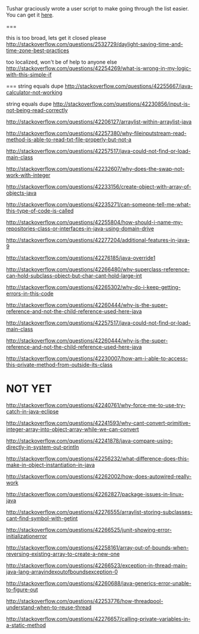 Tushar graciously wrote a user script to make going through the list easier. You can get it [here](https://github.com/tusharjadhav219/Userscript-for-delete-candidates).

===

this is too broad, lets get it closed please http://stackoverflow.com/questions/2532729/daylight-saving-time-and-time-zone-best-practices

too localized, won't be of help to anyone else http://stackoverflow.com/questions/42254269/what-is-wrong-in-my-logic-with-this-simple-if

===
string equals dupe http://stackoverflow.com/questions/42255667/java-calculator-not-working

string equals dupe http://stackoverflow.com/questions/42230856/input-is-not-being-read-correctly

http://stackoverflow.com/questions/42206127/arraylist-within-arraylist-java

http://stackoverflow.com/questions/42257380/why-fileinputstream-read-method-is-able-to-read-txt-file-properly-but-not-a

http://stackoverflow.com/questions/42257517/java-could-not-find-or-load-main-class

http://stackoverflow.com/questions/42232607/why-does-the-swap-not-work-with-integer

http://stackoverflow.com/questions/42233156/create-object-with-array-of-objects-java

http://stackoverflow.com/questions/42235271/can-someone-tell-me-what-this-type-of-code-is-called

http://stackoverflow.com/questions/42255804/how-should-i-name-my-repositories-class-or-interfaces-in-java-using-domain-drive

http://stackoverflow.com/questions/42277204/additional-features-in-java-9

http://stackoverflow.com/questions/42276185/java-override1

http://stackoverflow.com/questions/42266480/why-superclass-reference-can-hold-subclass-object-but-char-cant-hold-large-int

http://stackoverflow.com/questions/42265302/why-do-i-keep-getting-errors-in-this-code

http://stackoverflow.com/questions/42260444/why-is-the-super-reference-and-not-the-child-reference-used-here-java

http://stackoverflow.com/questions/42257517/java-could-not-find-or-load-main-class

http://stackoverflow.com/questions/42260444/why-is-the-super-reference-and-not-the-child-reference-used-here-java

http://stackoverflow.com/questions/42230007/how-am-i-able-to-access-this-private-method-from-outside-its-class

NOT YET
=====

http://stackoverflow.com/questions/42240761/why-force-me-to-use-try-catch-in-java-eclipse

http://stackoverflow.com/questions/42241593/why-cant-convert-primitive-integer-array-into-object-array-while-we-can-convert

http://stackoverflow.com/questions/42241878/java-compare-using-directly-in-system-out-println

http://stackoverflow.com/questions/42256232/what-difference-does-this-make-in-object-instantiation-in-java

http://stackoverflow.com/questions/42262002/how-does-autowired-really-work

http://stackoverflow.com/questions/42262827/package-issues-in-linux-java

http://stackoverflow.com/questions/42276555/arraylist-storing-subclasses-cant-find-symbol-with-getint

http://stackoverflow.com/questions/42266525/junit-showing-error-initializationerror

http://stackoverflow.com/questions/42258161/array-out-of-bounds-when-reversing-existing-array-to-create-a-new-one

http://stackoverflow.com/questions/42266523/exception-in-thread-main-java-lang-arrayindexoutofboundsexception-0

http://stackoverflow.com/questions/42260688/java-generics-error-unable-to-figure-out

http://stackoverflow.com/questions/42253776/how-threadpool-understand-when-to-reuse-thread

http://stackoverflow.com/questions/42276657/calling-private-variables-in-a-static-method